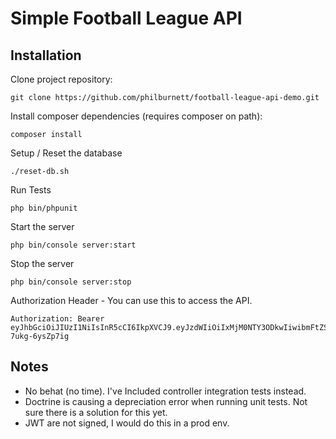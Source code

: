 # Simple Football League API

## Installation

Clone project repository:

```
git clone https://github.com/philburnett/football-league-api-demo.git
```

Install composer dependencies (requires composer on path):

```
composer install
```

Setup / Reset the database
```
./reset-db.sh
```
Run Tests

```
php bin/phpunit
```

Start the server
```
php bin/console server:start
```

Stop the server
```
php bin/console server:stop
```

Authorization Header - You can use this to access the API.
```
Authorization: Bearer eyJhbGciOiJIUzI1NiIsInR5cCI6IkpXVCJ9.eyJzdWIiOiIxMjM0NTY3ODkwIiwibmFtZSI6IkpvaG4gRG9lIiwicm9sZXMiOlsiUk9MRV9VU0VSIl0sImlhdCI6MTUxNjIzOTAyMn0._O7zDzGeK1PAhyWTU2t6XIZmMbQ0F-7ukg-6ysZp7ig
```

## Notes
 - No behat (no time).  I've Included controller integration tests instead.
 - Doctrine is causing a depreciation error when running unit tests.  Not sure there is a solution for this yet.
 - JWT are not signed, I would do this in a prod env.